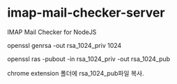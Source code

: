 imap-mail-checker-server
========================

IMAP Mail Checker for NodeJS

openssl genrsa -out rsa_1024_priv 1024

openssl ras -pubout -in rsa_1024_priv -out rsa_1024_pub

chrome extension 폴더에 rsa_1024_pub파일 복사.

